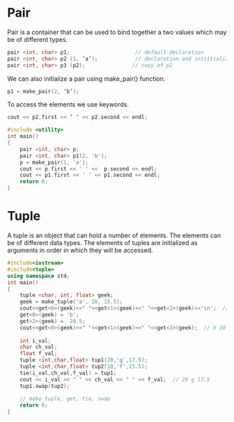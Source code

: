 # Pair

Pair is a container that can be used to bind together a two values which may be of different types.

```cpp
pair <int, char> p1;                     // default declaration
pair <int, char> p2 (1, ‘a’);            // declaration and inititialization
pair <int, char> p3 (p2);               // copy of p2
```
We can also initialize a pair using make_pair() function. 
```cpp
p1 = make_pair(2, ‘b’);
```
To access the elements we use keywords.
```cpp
cout << p2.first << ‘ ‘ << p2.second << endl;

#include <utility>
int main()
{
    pair <int, char> p;
    pair <int, char> p1(2, 'b');
    p = make_pair(1, 'a');
    cout << p.first << ' ' <<  p.second << endl;
    cout << p1.first << ' ' << p1.second << endl;
    return 0;
}
```
# Tuple

A tuple is an object that can hold a number of elements. The elements can be of different data types. The elements of tuples are initialized as arguments in order in which they will be accessed.

```cpp
#include<iostream> 
#include<tuple> 
using namespace std; 
int main() 
{ 
    tuple <char, int, float> geek; 
    geek = make_tuple('a', 10, 15.5); 
    cout<<get<0>(geek)<<" "<<get<1>(geek)<<" "<<get<2>(geek)<<'\n';  // a 10 15.5
    get<0>(geek) = 'b'; 
    get<2>(geek) =  20.5; 
    cout<<get<0>(geek)<<" "<<get<1>(geek)<<" "<<get<2>(geek);  // b 10 20.5
    
    int i_val; 
    char ch_val; 
    float f_val; 
    tuple <int,char,float> tup1(20,'g',17.5);
    tuple <int,char,float> tup2(10,'f',15.5);  
    tie(i_val,ch_val,f_val) = tup1;
    cout << i_val << " " << ch_val << " " << f_val;  // 20 g 17.5
    tup1.swap(tup2);
    
    // make_tuple, get, tie, swap
    return 0; 
} 
```
